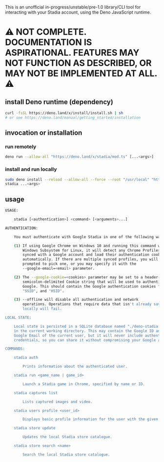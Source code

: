 This is an unofficial in-progress/unstable/pre-1.0 library/CLI tool for
interacting with your Stadia account, using the Deno JavaScript runtime.

# ⚠️ NOT COMPLETE. DOCUMENTATION IS ASPIRATIONAL. FEATURES MAY NOT FUNCTION AS DESCRIBED, OR MAY NOT BE IMPLEMENTED AT ALL. ⚠️

## install Deno runtime (dependency)

```sh
curl -fsSL https://deno.land/x/install/install.sh | sh
# or see https://deno.land/manual/getting_started/installation
```

## invocation or installation

### run remotely

```sh
deno run --allow-all "https://deno.land/x/stadia/mod.ts" [...<args>]
```

### install and run locally

```sh
sudo deno install --reload --allow-all --force --root "/usr/local" "https://deno.land/x/stadia/mod.ts"
stadia ...<args>
```

## usage

```sh
USAGE:

    stadia [<authentication>] <command> [<arguments>...]

AUTHENTICATION:

    You must authenticate with Google Stadia in one of the following ways:

    (1) If using Google Chrome on Windows 10 and running this command within
        Windows Subsystem for Linux, it will detect any Chrome Profiles that are
        synced with a Google account and load their authentication cookies
        automatically. If there are multiple synced profiles, you will be
        prompted to pick one, or you may specify it with the
        --google-email=<email> parameter.

    (2) The --google-cookie=<cookies> parameter may be set to a header-style
        semicolon-delimited Cookie string that will be used to authenticate with
        Google. This should contain the Google authentication cookies "SID",
        "SSID", and "HSID".

    (3) --offline will disable all authentication and network
        operations. Operations that require data that isn't already saved
        locally will fail.

LOCAL STATE:

    Local state is persisted in a SQLite database named "./deno-stadia.sqlite"
    in the current working directory. This may contain the Google ID and
    Google Email of the current user, but it will never include authentication
    credentials, so you can share it without compromising your Google account.

COMMANDS:

    stadia auth

        Prints information about the authenticated user.

    stadia run <game_name | game_id>

        Launch a Stadia game in Chrome, specified by name or ID.

    stadia captures list

        Lists captured images and video.

    stadia users profile <user_id>

        Displays basic profile information for the user with the given ID.

    stadia store update

        Updates the local Stadia store catalogue.

    stadia store search <name>

        Search the local Stadia store catalogue.

```
